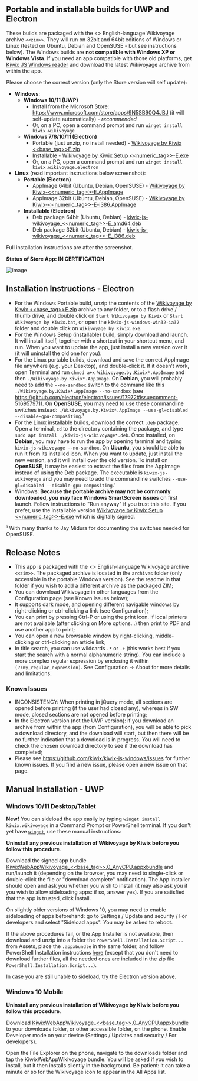 ## Portable and installable builds for UWP and Electron

These builds are packaged with the <<date>> English-language Wikivoyage archive `<<zim>>`. They will run on 32bit and 64bit editions of Windows or Linux (tested on Ubuntu, Debian and OpenSUSE - but see instructions below). The Windows builds are **not compatible with Windows XP or Windows Vista**. If you need an app compatible with those old platforms, get [Kiwix JS Windows reader](https://kiwix.github.io/kiwix-js-windows/kiwix-js-nwjs.html) and download the latest Wikivoyage archive from within the app.

Please choose the correct version (only the Store version will self update):

* **Windows**:
  - **Windows 10/11 (UWP)**
    + Install from the Microsoft Store: https://www.microsoft.com/store/apps/9N5SB90Q4JBJ (it will self-update automatically) - *recommended*
    + Or, on a PC, open a command prompt and run `winget install kiwix.wikivoyage`
  - **Windows 7/8/10/11 (Electron)**
    + Portable (just unzip, no install needed) - [Wikivoyage by Kiwix <<base_tag>>E.zip](https://github.com/kiwix/kiwix-js-windows/releases/download/v<<base_tag>>-Wikivoyage/Kiwix.JS.Wikivoyage.<<base_tag>>E.zip)
    + Installable - [Wikivoyage by Kiwix Setup <<numeric_tag>>-E.exe](https://github.com/kiwix/kiwix-js-windows/releases/download/v<<base_tag>>-Wikivoyage/Wikivoyage.by.Kiwix.Setup.<<numeric_tag>>-E.exe)
    + Or, on a PC, open a command prompt and run `winget install kiwix.wikivoyage.electron`
* **Linux** (read important instructions below screenshot):
  - **Portable (Electron)**
    + AppImage 64bit (Ubuntu, Debian, OpenSUSE) - [Wikivoyage by Kiwix-<<numeric_tag>>-E.AppImage](https://github.com/kiwix/kiwix-js-windows/releases/download/v<<base_tag>>-Wikivoyage/Wikivoyage.by.Kiwix-<<numeric_tag>>-E.AppImage)
    + AppImage 32bit (Ubuntu, Debian, OpenSUSE) - [Wikivoyage by Kiwix-<<numeric_tag>>-E-i386.AppImage](https://github.com/kiwix/kiwix-js-windows/releases/download/v<<base_tag>>-Wikivoyage/Wikivoyage.by.Kiwix-<<numeric_tag>>-E-i386.AppImage)
  - **Installable (Electron)**
    + Deb package 64bit (Ubuntu, Debian) - [kiwix-js-wikivoyage_<<numeric_tag>>-E_amd64.deb](https://github.com/kiwix/kiwix-js-windows/releases/download/v<<base_tag>>-Wikivoyage/kiwix-js-wikivoyage_<<numeric_tag>>-E_amd64.deb)
    + Deb package 32bit (Ubuntu, Debian) - [kiwix-js-wikivoyage_<<numeric_tag>>-E_i386.deb](https://github.com/kiwix/kiwix-js-windows/releases/download/v<<base_tag>>-Wikivoyage/kiwix-js-wikivoyage_<<numeric_tag>>-E_i386.deb)

Full installation instructions are after the screenshot.

**Status of Store App: IN CERTIFICATION**

![image](https://user-images.githubusercontent.com/4304337/118415611-46484d00-b6a3-11eb-8586-11b23e3391be.png)

## Installation Instructions - Electron

* For the Windows Portable build, unzip the contents of the [Wikivoyage by Kiwix <<base_tag>>E.zip](https://github.com/kiwix/kiwix-js-windows/releases/download/v<<base_tag>>-Wikivoyage/Wikivoyage.by.Kiwix.<<base_tag>>E.zip) archive to any folder, or to a flash drive / thumb drive, and double click on `Start Wikivoyage by Kiwix` or `Start Wikivoyage by Kiwix.bat`, or open the `kiwix-js-windows-win32-ia32` folder and double click on `Wikivoyage by Kiwix.exe`.
* For the Windows Setup (installable) build, simply download and launch. It will install itself, together with a shortcut in your shortcut menu, and run. When you want to update the app, just install a new version over it (it will uninstall the old one for you).
* For the Linux portable builds, download and save the correct AppImage file anywhere (e.g. your Desktop), and double-click it. If it doesn’t work, open Terminal and run `chmod a+x Wikivoyage.by.Kiwix*.AppImage` and then `./Wikivoyage.by.Kiwix*.AppImage`. On **Debian**, you will probably need to add the `--no-sandbox` switch to the command like this `./Wikivoyage.by.Kiwix*.AppImage --no-sandbox` (see https://github.com/electron/electron/issues/17972#issuecomment-516957971). On **OpenSUSE**, you may need to use these commandline switches instead: `./Wikivoyage.by.Kiwix*.AppImage --use-gl=disabled --disable-gpu-compositing`.¹
* For the Linux installable builds, download the correct `.deb` package. Open a terminal, `cd` to the directory containing the package, and type `sudo apt install ./kiwix-js-wikivoyage*.deb`. Once installed, on **Debian**, you may have to run the app by opening terminal and typing `kiwix-js-wikivoyage --no-sandbox`. On **Ubuntu**, you should be able to run it from its installed icon. When you want to update, just install the new version, and it will install over the old version. To install on **OpenSUSE**, it may be easiest to extract the files from the AppImage instead of using the Deb package. The executable is `kiwix-js-wikivoyage` and you may need to add the commandline switches `--use-gl=disabled --disable-gpu-compositing`.¹
* Windows: **Because the portable archive may not be commonly downloaded, you may face Windows SmartScreen issues** on first launch. Follow instructions to "Run anyway" if you trust this site. If you prefer, use the installable version [Wikivoyage by Kiwix Setup <<numeric_tag>>-E.exe](https://github.com/kiwix/kiwix-js-windows/releases/download/v<<base_tag>>-Wikivoyage/Wikivoyage.by.Kiwix.Setup.<<numeric_tag>>-E.exe) which is digitally signed.

¹ With many thanks to Jay Midura for documenting the switches needed for OpenSUSE.

## Release Notes

* This app is packaged with the <<date>> English-language Wikivoyage archive `<<zim>>`. The packaged archive is located in the `archives` folder (only accessible in the portable Windows version). See the readme in that folder if you wish to add a different archive as the packaged ZIM;
* You can download Wikivoyage in other languages from the Configuration page (see Known Issues below);
* It supports dark mode, and opening different navigable windows by right-clicking or ctrl-clicking a link (see Configuration);
* You can print by pressing Ctrl-P or using the print icon. If local printers are not available (after clicking on More options...) then print to PDF and use another app to print;
* You can open a new browsable window by right-clicking, middle-clicking or ctrl-clicking an article link;
* In title search, you can use wildcards `.*` or `.+` (this works best if you start the search with a normal alphanumeric string). You can include a more complex regular expression by enclosing it within `(?:my_regular_expression)`. See Configuration -> About for more details and limitations.

### Known Issues

* INCONSISTENCY: When printing in jQuery mode, all sections are opened before printing (if the user had closed any), whereas in SW mode, closed sections are not opened before printing;
* In the Electron version (not the UWP version): if you download an archive from within the app (from Configuration), you will be able to pick a download directory, and the download will start, but then there will be no further indication that a download is in progress. You will need to check the chosen download directory to see if the download has completed;
* Please see https://github.com/kiwix/kiwix-js-windows/issues for further known issues. If you find a new issue, please open a new issue on that page.

## Manual Installation - UWP

### Windows 10/11 Desktop/Tablet

**New!** You can sideload the app easily by typing `winget install kiwix.wikivoyage` in a Command Prompt or PowerShell terminal. If you don't yet have [`winget`](https://docs.microsoft.com/en-us/windows/package-manager/winget/), use these manual instructions:

**Uninstall any previous installation of Wikivoyage by Kiwix before you follow this procedure**.

Download the signed app bundle [KiwixWebAppWikivoyage_<<base_tag>>.0_AnyCPU.appxbundle](https://github.com/kiwix/kiwix-js-windows/releases/download/v<<base_tag>>-Wikivoyage/KiwixWebAppWikivoyage_<<base_tag>>.0_AnyCPU.appxbundle) and run/launch it (depending on the browser, you may need to single-click or double-click the file or "download complete" notification). The App Installer should open and ask you whether you wish to install (it may also ask you if you wish to allow sideloading apps: if so, answer yes). If you are satisfied that the app is trusted, click Install.

On slightly older versions of Windows 10, you may need to enable sideloading of apps beforehand: go to Settings / Update and security / For developers and select "Sideload apps". You may be asked to reboot.

If the above procedures fail, or the App Installer is not available, then download and unzip into a folder the `PowerShell.Installation.Script...` from Assets, place the `.appxbundle` in the same folder, and follow PowerShell Installation instructions [here](https://github.com/kiwix/kiwix-js-windows/tree/master/AppPackages#windows-10-tablet--pc) (except that you don't need to download further files, all the needed ones are included in the zip file `PowerShell.Installation.Script...`).

In case you are still unable to sideload, try the Electron version above.

### Windows 10 Mobile

**Uninstall any previous installation of Wikivoyage by Kiwix before you follow this procedure**.

Download [KiwixWebAppWikivoyage_<<base_tag>>.0_AnyCPU.appxbundle](https://github.com/kiwix/kiwix-js-windows/releases/download/v<<base_tag>>-Wikivoyage/KiwixWebAppWikivoyage_<<base_tag>>.0_AnyCPU.appxbundle) to your downloads folder, or other accessible folder, on the phone. Enable Developer mode on your device (Settings / Updates and security / For developers). 

Open the File Explorer on the phone, navigate to the downloads folder and tap the KiwixWebAppWikivoyage bundle. You will be asked if you wish to install, but it then installs silently in the background. Be patient: it can take a minute or so for the Wikivoyage icon to appear in the All Apps list.
